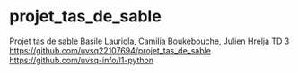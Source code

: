 # projet_tas_de_sable
Projet tas de sable Basile Lauriola, Camilia Boukebouche, Julien Hrelja
TD 3
https://github.com/uvsq22107694/projet_tas_de_sable
https://github.com/uvsq-info/l1-python
